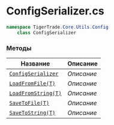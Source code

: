 
# ConfigSerializer.cs
```csharp
namespace TigerTrade.Core.Utils.Config  
    class ConfigSerializer
```

### Методы
| Название | Описание |
| --- | --- |
| [`ConfigSerializer`](./Методы/ConfigSerializer.md) | *Описание* |
| [`LoadFromFile(T)`](./Методы/LoadFromFile(T).md) | *Описание* |
| [`LoadFromString(T)`](./Методы/LoadFromString(T).md) | *Описание* |
| [`SaveToFile(T)`](./Методы/SaveToFile(T).md) | *Описание* |
| [`SaveToString(T)`](./Методы/SaveToString(T).md) | *Описание* |
